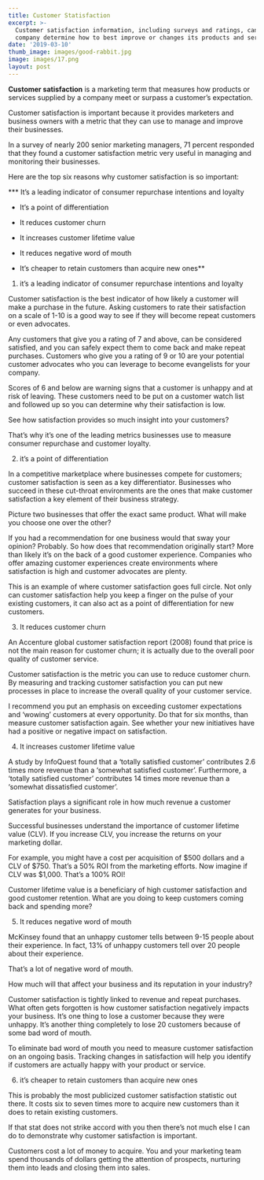 ```yaml
---
title: Customer Statisfaction
excerpt: >-
  Customer satisfaction information, including surveys and ratings, can help a
  company determine how to best improve or changes its products and services.
date: '2019-03-10'
thumb_image: images/good-rabbit.jpg
image: images/17.png
layout: post
---
```

**Customer satisfaction** is a marketing term that measures how products or services supplied by a company meet or surpass a customer’s expectation.

Customer satisfaction is important because it provides marketers and business owners with a metric that they can use to manage and improve their businesses.

In a survey of nearly 200 senior marketing managers, 71 percent responded that they found a customer satisfaction metric very useful in managing and monitoring their businesses.

Here are the top six reasons why customer satisfaction is so important:

*** It’s a leading indicator of consumer repurchase intentions and loyalty

* It’s a point of differentiation

* It reduces customer churn
 
* It increases customer lifetime value
 
* It reduces negative word of mouth
 
* It’s cheaper to retain customers than acquire new ones**

1. it’s a leading indicator of consumer repurchase intentions and loyalty

Customer satisfaction is the best indicator of how likely a customer will make a purchase in the future. Asking customers to rate their satisfaction on a scale of 1-10 is a good way to see if they will become repeat customers or even advocates.

Any customers that give you a rating of 7 and above, can be considered satisfied, and you can safely expect them to come back and make repeat purchases. Customers who give you a rating of 9 or 10 are your potential customer advocates who you can leverage to become evangelists for your company.

Scores of 6 and below are warning signs that a customer is unhappy and at risk of leaving. These customers need to be put on a customer watch list and followed up so you can determine why their satisfaction is low.

See how satisfaction provides so much insight into your customers?

That’s why it’s one of the leading metrics businesses use to measure consumer repurchase and customer loyalty.

2. it’s a point of differentiation

In a competitive marketplace where businesses compete for customers; customer satisfaction is seen as a key differentiator. Businesses who succeed in these cut-throat environments are the ones that make customer satisfaction a key element of their business strategy.

Picture two businesses that offer the exact same product. What will make you choose one over the other?

If you had a recommendation for one business would that sway your opinion? Probably. So how does that recommendation originally start? More than likely it’s on the back of a good customer experience. Companies who offer amazing customer experiences create environments where satisfaction is high and customer advocates are plenty.

This is an example of where customer satisfaction goes full circle. Not only can customer satisfaction help you keep a finger on the pulse of your existing customers, it can also act as a point of differentiation for new customers.

3. It reduces customer churn

An Accenture global customer satisfaction report (2008) found that price is not the main reason for customer churn; it is actually due to the overall poor quality of customer service.

Customer satisfaction is the metric you can use to reduce customer churn. By measuring and tracking customer satisfaction you can put new processes in place to increase the overall quality of your customer service.

I recommend you put an emphasis on exceeding customer expectations and ‘wowing’ customers at every opportunity. Do that for six months, than measure customer satisfaction again. See whether your new initiatives have had a positive or negative impact on satisfaction.

4. It increases customer lifetime value

A study by InfoQuest found that a ‘totally satisfied customer’ contributes 2.6 times more revenue than a ‘somewhat satisfied customer’. Furthermore, a ‘totally satisfied customer’ contributes 14 times more revenue than a ‘somewhat dissatisfied customer’.

Satisfaction plays a significant role in how much revenue a customer generates for your business.

Successful businesses understand the importance of customer lifetime value (CLV). If you increase CLV, you increase the returns on your marketing dollar.

For example, you might have a cost per acquisition of $500 dollars and a CLV of $750. That’s a 50% ROI from the marketing efforts. Now imagine if CLV was $1,000. That’s a 100% ROI!

Customer lifetime value is a beneficiary of high customer satisfaction and good customer retention. What are you doing to keep customers coming back and spending more?

5. It reduces negative word of mouth

McKinsey found that an unhappy customer tells between 9-15 people about their experience. In fact, 13% of unhappy customers tell over 20 people about their experience.

That’s a lot of negative word of mouth.

How much will that affect your business and its reputation in your industry?

Customer satisfaction is tightly linked to revenue and repeat purchases. What often gets forgotten is how customer satisfaction negatively impacts your business. It’s one thing to lose a customer because they were unhappy. It’s another thing completely to lose 20 customers because of some bad word of mouth.

To eliminate bad word of mouth you need to measure customer satisfaction on an ongoing basis. Tracking changes in satisfaction will help you identify if customers are actually happy with your product or service.

6. it’s cheaper to retain customers than acquire new ones

This is probably the most publicized customer satisfaction statistic out there. It costs six to seven times more to acquire new customers than it does to retain existing customers.


If that stat does not strike accord with you then there’s not much else I can do to demonstrate why customer satisfaction is important.

Customers cost a lot of money to acquire. You and your marketing team spend thousands of dollars getting the attention of prospects, nurturing them into leads and closing them into sales.